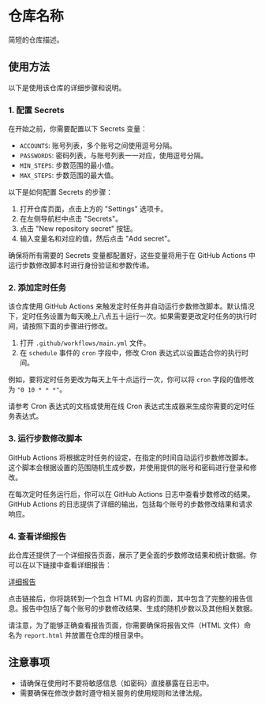 # 仓库名称

简短的仓库描述。

## 使用方法

以下是使用该仓库的详细步骤和说明。

### 1. 配置 Secrets

在开始之前，你需要配置以下 Secrets 变量：

- `ACCOUNTS`: 账号列表，多个账号之间使用逗号分隔。
- `PASSWORDS`: 密码列表，与账号列表一一对应，使用逗号分隔。
- `MIN_STEPS`: 步数范围的最小值。
- `MAX_STEPS`: 步数范围的最大值。

以下是如何配置 Secrets 的步骤：

1. 打开仓库页面，点击上方的 "Settings" 选项卡。
2. 在左侧导航栏中点击 "Secrets"。
3. 点击 "New repository secret" 按钮。
4. 输入变量名和对应的值，然后点击 "Add secret"。

确保将所有需要的 Secrets 变量都配置好，这些变量将用于在 GitHub Actions 中运行步数修改脚本时进行身份验证和参数传递。

### 2. 添加定时任务

该仓库使用 GitHub Actions 来触发定时任务并自动运行步数修改脚本。默认情况下，定时任务设置为每天晚上八点五十运行一次。如果需要更改定时任务的执行时间，请按照下面的步骤进行修改。

1. 打开 `.github/workflows/main.yml` 文件。
2. 在 `schedule` 事件的 `cron` 字段中，修改 Cron 表达式以设置适合你的执行时间。

例如，要将定时任务更改为每天上午十点运行一次，你可以将 `cron` 字段的值修改为 `"0 10 * * *"`。

请参考 Cron 表达式的文档或使用在线 Cron 表达式生成器来生成你需要的定时任务表达式。

### 3. 运行步数修改脚本

GitHub Actions 将根据定时任务的设定，在指定的时间自动运行步数修改脚本。这个脚本会根据设置的范围随机生成步数，并使用提供的账号和密码进行登录和修改。

在每次定时任务运行后，你可以在 GitHub Actions 日志中查看步数修改的结果。GitHub Actions 的日志提供了详细的输出，包括每个账号的步数修改结果和请求响应。

### 4. 查看详细报告

此仓库还提供了一个详细报告页面，展示了更全面的步数修改结果和统计数据。你可以在以下链接中查看详细报告：

[详细报告](report.html)

点击链接后，你将跳转到一个包含 HTML 内容的页面，其中包含了完整的报告信息。报告中包括了每个账号的步数修改结果、生成的随机步数以及其他相关数据。

请注意，为了能够正确查看报告页面，你需要确保将报告文件（HTML 文件）命名为 `report.html` 并放置在仓库的根目录中。

## 注意事项

- 请确保在使用时不要将敏感信息（如密码）直接暴露在日志中。
- 需要确保在修改步数时遵守相关服务的使用规则和法律法规。

